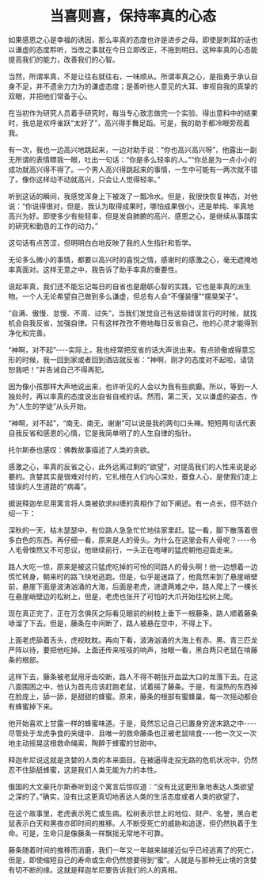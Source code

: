 <h1 align=center>当喜则喜，保持率真的心态</h1>

如果感恩之心是幸福的诱因，那么率真的态度也许是进步之母。即使是刺耳的话也以谦虚的态度聆听，当改之事就在今日立即改正，不拖到明日。这种率真的心态能提高我们的能力，改善我们的心智。

当然，所谓率真，不是让往右就往右，一味顺从。所谓率真之心，是指勇于承认自身不足，并不遗余力力为的谦虚态度；是善听他人意见的大耳、审视自我的真挚的双眼，并把他们常备于心。

在当初作为研究人员着手研究时，每当专心致志做完一个实验、得出意料中的结果时，我总是欢呼雀跃“太好了”，高兴得手舞足蹈。可是，我的助手都冷眼旁观着我。

有一次，我也一边高兴地跳起来，一边对助手说：“你也高兴高兴呀”，他露出一副无所谓的表情瞟我一眼，吐出一句话：“你是多么轻率的人。”“你总是为一点小小的成功就高兴得不得了。一个男人高兴得跳起来的事情，一生中可能有一两次就不错了。像你这样动不动就高兴，只会让人觉得轻率。”

听到这话的瞬间，我感觉浑身上下被泼了一瓢冷水。但是，我很快恢复神态，对他说：“你说得很对，但是，我认为取得成果时，哪怕成果很小，还是单纯、率真地高兴为好。即使多少有些轻率，但是发自肺腑的高兴、感恩之心，是继续从事踏实的研究和勤恳的工作的动力。”

这句话有点苦涩，但明明白白地反映了我的人生指针和哲学。

无论多么微小的事情，都要以高兴时的喜悦之情，感谢时的感激之心，毫无遮掩地率真面对。这样无意之中，我告诉了助手率真的重要性。

说起率真，我们还不能忘记每日的自省也是磨砺心智的实践，它也是率真的派生物。一个人无论希望自己做到多么谦虚，但总有人会“不懂装懂”“摆臭架子”。

“自满、傲慢、怠慢、不周、过失”，当我们发觉自己有这些错误言行的时候，就找机会自我反省，加强自律。只有这样孜孜不倦地每日反省自己，他的心灵才能得到净化和完善。

“神啊，对不起”----实际上，我也经常把反省的话大声说出来。有点骄傲或得意忘形的时候，我一回到家或者回到酒店就反省：“神啊，刚才的态度对不起啦，请饶恕我吧！”并告诫自己不得再犯。

因为像小孩那样大声地说出来，也许听见的人会以为我有些疯癫。所以，等到一人独处时，再以率真的态度说出自省自戒的话。然而，第二天，又以谦虚的姿态，作为“人生的学徒”从头开始。

“神啊，对不起”，“南无、南无，谢谢”可以说是我的两句口头禅。短短两句话代表自我反省和感恩的心情，它是我简单明了的人生自律的指针。

托尔斯泰也感叹：佛教故事描述了人类的贪欲。

感激之心，率真的反省之心，此外远离过剩的“欲望”，对提高我们的人性来说是必要的。贪婪其实是很难对付的，它扎根在人们内心深处，蚕食人心，是使我们走上错误的人生道路的“病毒”。

据说释迦牟尼用寓言将人类被欲求纠缠的真相作了如下阐述。有一点长，但不妨介绍一下：

深秋的一天，枯木瑟瑟中，有位路人急急忙忙地往家里赶。猛一看，脚下散落着很多白色的东西。再仔细一看，原来是人的骨头。为什么在这里会有人骨呢？----令人毛骨悚然又不可思议，他继续前行，一头正在咆哮的猛虎朝他迎面走来。

路人大吃一惊，原来是被这只猛虎吃掉的可怜的同路人的骨头啊！他一边想着一边慌忙转身，朝来时的路飞快地逃跑。但是，似乎是迷路了，他竟然来到了悬崖峭壁前，悬崖下面是波涛汹涌的大海，后面是老虎，进退两难之中，路人爬上了一棵长在悬崖峭壁边的松树上，但是，老虎也张开了可怕的大爪开始往松树上爬。

现在真正完了，正在万念俱灰之际看见眼前的树枝上垂下一根藤条，路人顺着藤条哧溜了下去。但是，藤条在中间断了，路人被悬在空中，不得上下。

上面老虎舔着舌头，虎视眈眈。再向下看，波涛汹涌的大海上有赤、黑、青三匹龙严阵以待，要把他吃掉。上面还传来吱吱的响声，抬眼一看，黑白两只老鼠在啃藤条的根部。

这样下去，藤条被老鼠用牙齿咬断，路人不得不朝张开血盆大口的龙落下去。在这八面围困之中，他认为首先应该赶跑老鼠，试着摇了藤条。于是，有温热的东西掉在脸庞上，舔一舔，是甜甜的蜂蜜。原来，藤条的根部有蜜蜂巢，每一次摇动都会有蜂蜜掉下来。

他开始喜欢上甘露一样的蜂蜜味道。于是，竟然忘记自己已置身穷途末路之中----尽管处于龙虎争食的夹缝中、且唯一的救命藤条也正被老鼠啃食----他一次又一次地主动摇晃这根救命绳索，陶醉于蜂蜜的甘甜中。

释迦牟尼说这就是贪婪的人类的本来面目。在被逼得走投无路的危机状况中，仍然忍不住舔舐蜂蜜，这是我们人类无能为力的本性。

俄国的大文豪托尔斯泰听到这个寓言后惊叹道：“没有比这更形象地表达人类欲望之深的了。”确实，没有比这更真切地表达人类的生活态度或者人类的欲望了。

在这个故事里，老虎表示死亡或生病。松树表示世上的地位、财产、名誉，黑白老鼠表示白天和黑夜亦即时间的推移。人不断受死亡的威胁和追逐，但仍然执着于生命。可是，生命只是像藤条一样飘摇无常地不可靠。

藤条随着时间的推移而消磨，我们一年又一年越来越接近似乎已经逃离了的死亡，但是，即使缩短自己的寿命或生命仍然想要得到“蜜”。人就是与那种无止境的贪婪有切不断的缘。这就是释迦牟尼要告诉我们的人的真相。



